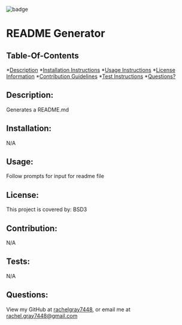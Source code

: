 


  ![badge](https://img.shields.io/badge/license-BSD3-red)
  

# README Generator

## Table-Of-Contents
*[Description](#description)
*[Installation Instructions](#installation)
*[Usage Instructions](#usage)
*[License Information](#license)
*[Contribution Guidelines](#contribution)
*[Test Instructions](#tests)
*[Questions?](#questions)

## Description:
Generates a README.md
## Installation:
N/A
## Usage:
Follow prompts for input for readme file
## License:
This project is covered by: BSD3
## Contribution:
N/A
## Tests:
N/A
## Questions:
View my GitHub at [rachelgray7448](https://github.com/rachelgray7448), or email me at [rachel.gray7448@gmail.com](mailto:rachel.gray7448@gmail.com)
